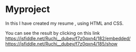 # Myproject

In this I have created my resume , using HTML and CSS. 

You can see the result by clicking on this link https://jsfiddle.net/Ruchi__dubey/f7z0qxn4/182/embedded/ 
https://jsfiddle.net/Ruchi__dubey/f7z0qxn4/185/show


